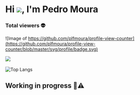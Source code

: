 <h1 align="left">Hi <img src="https://raw.githubusercontent.com/kaueMarques/kaueMarques/master/hi.gif" height="30px">, I'm Pedro Moura</h1>

### Total viewers :alien:
![Image of https://github.com/plfmoura/profile-view-counter](https://github.com/plfmoura/profile-view-counter/blob/master/svg/profile/badge.svg)

<a href="https://www.linkedin.com/in/pedro-moura-48a29819a/"><img src="https://cdn.jsdelivr.net/gh/devicons/devicon/icons/linkedin/linkedin-original-wordmark.svg" width="120px"/></a>

![Top Langs](https://github-readme-stats.vercel.app/api/top-langs/?username=plfmoura&theme=tokyonight)

## </p> Working in progress :hammer::warning:
